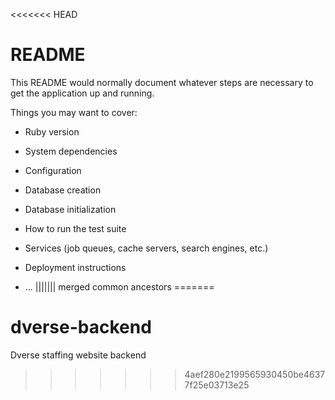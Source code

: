 <<<<<<< HEAD
# README

This README would normally document whatever steps are necessary to get the
application up and running.

Things you may want to cover:

* Ruby version

* System dependencies

* Configuration

* Database creation

* Database initialization

* How to run the test suite

* Services (job queues, cache servers, search engines, etc.)

* Deployment instructions

* ...
||||||| merged common ancestors
=======
# dverse-backend
Dverse staffing website backend
>>>>>>> 4aef280e2199565930450be46377f25e03713e25
